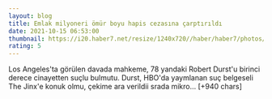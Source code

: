 ```yaml
--- 
layout: blog
title: Emlak milyoneri ömür boyu hapis cezasına çarptırıldı
date: 2021-10-15 06:53:00
thumbnail: https://i20.haber7.net/resize/1240x720//haber/haber7/photos/2021/41/abdli_emlak_milyoneri_omur_boyu_hapis_cezasina_carptirildi_1634280760_9899.jpg
rating: 5
---
```

Los Angeles'ta görülen davada mahkeme, 78 yandaki Robert Durst'u birinci derece cinayetten suçlu bulmutu.
Durst, HBO'da yaymlanan suç belgeseli The Jinx'e konuk olmu, çekime ara verildii srada mikro… [+940 chars]
